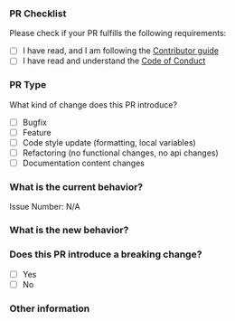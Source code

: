 <!-- Please add an overview of the PR here -->


### PR Checklist
Please check if your PR fulfills the following requirements:

- [ ] I have read, and I am following the [Contributor guide](https://github.com/gaphor/generic/blob/main/CONTRIBUTING.md)
- [ ] I have read and understand the [Code of Conduct](https://github.com/gaphor/generic/blob/main/CODE_OF_CONDUCT.md)

### PR Type
What kind of change does this PR introduce?

<!-- Please check the one that applies to this PR using "x". -->
- [ ] Bugfix
- [ ] Feature
- [ ] Code style update (formatting, local variables)
- [ ] Refactoring (no functional changes, no api changes)
- [ ] Documentation content changes

### What is the current behavior?
<!-- Please describe the current behavior that you are modifying, or link to a relevant issue. -->

Issue Number: N/A

### What is the new behavior?

### Does this PR introduce a breaking change?
- [ ] Yes
- [ ] No

<!-- If this PR contains a breaking change, please describe the impact and migration path for existing applications below. -->


### Other information
